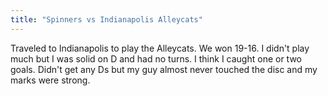 ```yaml
---
title: "Spinners vs Indianapolis Alleycats"
---
```


Traveled to Indianapolis to play the Alleycats. We won 19-16. I didn't play much but I was solid on D and had no turns. I think I caught one or two goals. Didn't get any Ds but my guy almost never touched the disc and my marks were strong.
